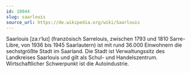 ```yaml
---
id: 10044
slug: saarlouis
source_url: https://de.wikipedia.org/wiki/Saarlouis
---
```


Saarlouis [zaːrˈlʊɪ] (französisch Sarrelouis, zwischen 1793 und 1810 Sarre-Libre, von 1936 bis 1945 Saarlautern) ist mit rund 36.000 Einwohnern die sechstgrößte Stadt im Saarland. Die Stadt ist Verwaltungssitz des Landkreises Saarlouis und gilt als Schul- und Handelszentrum. Wirtschaftlicher Schwerpunkt ist die Autoindustrie.
